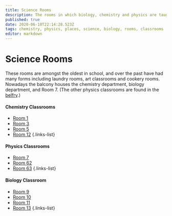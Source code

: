 ```yaml
---
title: Science Rooms
description: The rooms in which biology, chemistry and physics are taught
published: true
date: 2020-06-10T22:14:28.523Z
tags: chemistry, physics, places, science, biology, rooms, classrooms
editor: markdown
---
```


# Science Rooms
These rooms are amongst the oldest in school, and over the past have had many forms including laundry rooms, art classrooms and cookery rooms. Nowadays the balcony houses the chemistry department, biology department, and Room 7. (The other physics classrooms are found in the [belfry](/groups/places/belfry).)

#### Chemistry Classrooms
- [Room 1](/groups/rooms/science/1)
- [Room 3](/groups/rooms/science/3)
- [Room 5](/groups/rooms/science/5)
- [Room 12](/groups/rooms/science/12)
{.links-list}

#### Physics Classrooms
- [Room 7](/groups/rooms/science/7)
- [Room 62](/groups/rooms/science/62)
- [Room 63](/groups/rooms/science/63)
{.links-list}

#### Biology Classroom
- [Room 9](/groups/rooms/science/9)
- [Room 10](/groups/rooms/science/10)
- [Room 11](/groups/rooms/science/11)
- [Room 13](/groups/rooms/science/13)
{.links-list}